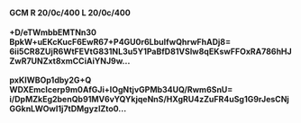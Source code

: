 #### GCM R 20/0c/400 L 20/0c/400
**+D/eTWmbbEMTNn30**<br/>**BpkW+uEKcKucF6EwR67+P4GU0r6LbuIfwQhrwFhADj8=**<br/>**6ii5CR8ZUjR6WtFEVtG831NL3u5Y1PaBfD81VSIw8qEKswFFOxRA786hHJZwR7UNZxt8xmCCiAiYNJ9w...**<br/><br/>
**pxKIWBOp1dby2G+Q**<br/>**WDXEmcIcerp9m0AfGJi+lOgNtjvGPMb34UQ/Rwm6SnU=**<br/>**i/DpMZkEg2benQb91MV6vYQYkjqeNnS/HXgRU4zZuFR4uSg1G9rJesCNjGGknLWOwI1j7tDMgyzlZto0...**